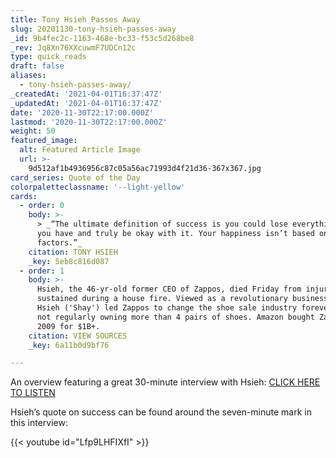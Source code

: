 ```yaml
---
title: Tony Hsieh Passes Away
slug: 20201130-tony-hsieh-passes-away
_id: 9b4fec2c-1163-468e-bc33-f53c5d268be8
_rev: Jq8Xn76XXcuwmF7UDCn12c
type: quick_reads
draft: false
aliases:
  - tony-hsieh-passes-away/
_createdAt: '2021-04-01T16:37:47Z'
_updatedAt: '2021-04-01T16:37:47Z'
date: '2020-11-30T22:17:00.000Z'
lastmod: '2020-11-30T22:17:00.000Z'
weight: 50
featured_image:
  alt: Featured Article Image
  url: >-
    9d512af1b4936956c87c05a56ac71993d4f21d36-367x367.jpg
card_series: Quote of the Day
colorpaletteclassname: '--light-yellow'
cards:
  - order: 0
    body: >-
      > _“The ultimate definition of success is you could lose everything that
      you have and truly be okay with it. Your happiness isn’t based on external
      factors.”_
    citation: TONY HSIEH
    _key: 5eb8c816d087
  - order: 1
    body: >-
      Hsieh, the 46-yr-old former CEO of Zappos, died Friday from injuries
      sustained during a house fire. Viewed as a revolutionary business leader,
      Hsieh ('Shay') led Zappos to change the shoe sale industry forever despite
      not regularly owning more than 4 pairs of shoes. Amazon bought Zappos in
      2009 for $1B+.
    citation: VIEW SOURCES
    _key: 6a11b0d9bf76

---
```

An overview featuring a great 30-minute interview with Hsieh: [CLICK HERE TO LISTEN](https://www.npr.org/2020/11/28/939697651/tony-hsieh-former-zappos-ceo-dies-at-46)

Hsieh’s quote on success can be found around the seven-minute mark in this interview: 

{{< youtube id="Lfp9LHFIXfI" >}}